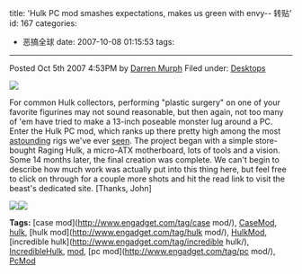 title: 'Hulk PC mod smashes expectations, makes us green with envy-- 转贴'
id: 167
categories:
  - 恶搞全球
date: 2007-10-08 01:15:53
tags:
---

<div id="msgcns!9697D6160EFEBC17!1280" class="bvMsg">

Posted Oct 5th 2007 4:53PM by [Darren Murph](http://www.engadget.com/bloggers/darren-murph)
Filed under: [Desktops](http://desktops.engadget.com) <p>[![](http://www.blogsmithmedia.com/www.engadget.com/media/2007/10/10-5-07-hulkpcmod.jpg)](http://fusionmods.net/?theCase=viewThread&amp;threadID=919&amp;page=0) <p>For common Hulk collectors, performing &quot;plastic surgery&quot; on one of your favorite figurines may not sound reasonable, but then again, not too many of 'em have tried to make a 13-inch poseable monster lug around a PC. Enter the Hulk PC mod, which ranks up there pretty high among the most [astounding](http://www.engadget.com/2007/08/08/optimus-prime-pc-case-mod-stands-nearly-seven-feet-tall/) rigs we've ever [seen](http://www.engadget.com/2007/04/13/compubeaver-case-mod-the-pc-stuffed-beaver/). The project began with a simple store-bought Raging Hulk, a micro-ATX motherboard, lots of tools and a vision. Some 14 months later, the final creation was complete. We can't begin to describe how much work was actually put into this thing here, but feel free to click on through for a couple more shots and hit the read link to visit the beast's dedicated site.
[Thanks, John] <p>![](http://www.blogsmithmedia.com/www.engadget.com/media/2007/10/10-5-07-hulkpcmod2.jpg)![](http://www.blogsmithmedia.com/www.engadget.com/media/2007/10/10-5-07-hulkpcmod3.jpg) <p><a></a> <p>**Tags:** [case mod](http://www.engadget.com/tag/case mod/), [CaseMod](http://www.engadget.com/tag/CaseMod/), [hulk](http://www.engadget.com/tag/hulk/), [hulk mod](http://www.engadget.com/tag/hulk mod/), [HulkMod](http://www.engadget.com/tag/HulkMod/), [incredible hulk](http://www.engadget.com/tag/incredible hulk/), [IncredibleHulk](http://www.engadget.com/tag/IncredibleHulk/), [mod](http://www.engadget.com/tag/mod/), [pc mod](http://www.engadget.com/tag/pc mod/), [PcMod](http://www.engadget.com/tag/PcMod/)
</div>